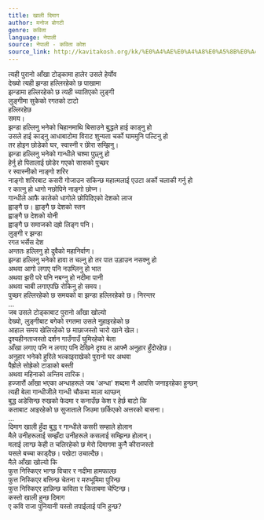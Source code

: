 ```yaml
---
title: खाली दिमाग
author: मनोज बोगटी
genre: कविता
language: नेपाली
source: नेपाली - कविता कोश
source_link: http://kavitakosh.org/kk/%E0%A4%AE%E0%A4%A8%E0%A5%8B%E0%A4%9C_%E0%A4%AC%E0%A5%8B%E0%A4%97%E0%A4%9F%E0%A5%80
---
```


त्यही पुरानो आँखा टोड्कामा हालेर उसले हेर्योव  
देख्यो त्यही झन्डा हल्लिरहेको छ पाखामा  
झन्डामा हल्लिरहेको छ त्यही च्यातिएको लुङ्गी  
लुङ्गीमा सुकेको रगतको टाटो  
हल्लिरहेछ  
समय।  
झन्डा हल्लिनु भनेको चिहानमाथि बिसाउने बुद्धले हाई काड्नु हो  
उसले हाई काड्नु आधाबाटोमा विराट शुन्यता चर्को घाममुनि पल्टिनु हो  
तर होइन छोडेको घर, स्वास्नी र छोेरा सम्झिनु।  
झन्डा हल्लिनु भनेको गान्धीले चश्मा पुछ्नु हो  
हेर्नु हो पितालाई छोडेर गएको सासको पुच्छर  
र स्वास्नीको नाङ्गो शरिर  
नाङ्गो शरिरबाट कसरी गोजाउन सकिन्छ महात्मलाई एउटा अर्को चलाकी गर्नु हो  
र कात्नु हो धागो नछोपिने नाङ्गो छोप्न।  
गान्धीले आफै कातेको धागोले छोपिदिएको देशको लाज  
ह्वाङ्गै छ। ह्वाङ्गै छ देशको स्तन  
ह्वाङ्गै छ देशको योनी  
ह्वाङ्गै छ समाजको दह्रो लिङ्ग पनि।  
लुङ्गी र झन्डा  
रगत भर्सेस देश  
अन्ततः हल्लिनु हो दुवैको महानिर्वाण।  
झन्डा हल्लिनु भनेको हावा त चल्नु हो तर पात उड़ाउन नसक्नु हो  
अथवा आगो लगाए पनि नउम्लिनु हो भात  
अथवा झरी परे पनि नबग्नु हो नदीमा पानी  
अथवा चाबी लगाएपछि रोकिनु हो समय।  
पुच्छर हल्लिरहेको छ समयको वा झन्डा हल्लिरहेको छ। निरन्तर  
...  
जब उसले टोड्काबाट पुरानो आँखा खोल्यो  
देख्यो, लुङ्गीबाट बगेको रगतमा उसले नुहाइरहेको छ  
आहाल समय खेलिरहेको छ माछाजस्तो चारो खाने खेल।  
दृश्यहीनताजस्तो दर्शन गाउँगाउँ घुमिरहेको बेला  
आँखा लगाए पनि न लगाए पनि देखिने दृश्य त आफ्नै अनुहार हुँदोरहेछ।  
अनुहार भनेको हुरिले भत्काइराखेको पुरानो घर अथवा  
पैह्रोले सोह्रेको टाडाको बस्ती  
अथवा महिनाको अन्तिम तारिक।  
हज्जारौं आँखा भएका अन्धाहरूले जब 'अन्धा' शब्दमा नै आपत्ति जनाइरहेका हुन्छन्  
त्यही बेला गान्धीजीले गान्धी चौकमा माला थाप्छन्  
बुद्ध अडेसिन्छ रुखको फेदमा र कनाउँछ केश र हेर्छ बाटो कि  
कताबाट आइरहेको छ सुजाताले जिउमा छर्किएको अत्तरको बासना।  
...  
दिमाग खाली हुँदा बुद्ध र गान्धीले कसरी सम्हाले होलान  
मैले उनीहरूलाई सम्झँदा उनीहरूले कसलाई सम्झिन्छ होलान्।  
मलाई लाग्छ केही त चलिरहेको छ मेरो दिमागमा कुनैै कीराजस्तो  
यसले बच्चा काड्दैछ। पखेटा उचाल्दैछ।  
मैले आँखा खोल्यो कि  
फुत्त निस्किएर भाग्छ विचार र नदीमा हामफाल्छ  
फुत्त निस्किएर बत्तिन्छ चेतना र मरुभूमिमा पुरिन्छ  
फुत्त निस्किएर हान्निन्छ कविता र किताबमा चेप्टिन्छ।  
कस्तो खाली हुन्छ दिमाग  
ए कवि राजा पुनियानी यस्तो तपाईलाई पनि हुन्छ?
